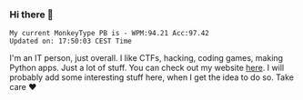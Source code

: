 ### Hi there 👋
<!-- PB START -->
```
My current MonkeyType PB is - WPM:94.21 Acc:97.42
Updated on: 17:50:03 CEST Time
```
<!-- PB END -->
I'm an IT person, just overall. I like CTFs, hacking, coding games, making Python apps. Just a lot of stuff.
You can check out my website [here](https://skill3472.github.io/).
I will probably add some interesting stuff here, when I get the idea to do so. Take care ❤️
